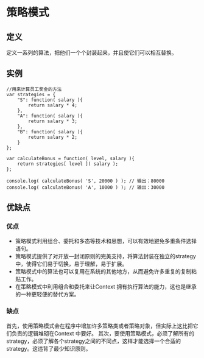 # 策略模式

## 定义
定义一系列的算法，把他们一个个封装起来，并且使它们可以相互替换。

## 实例
```
//用来计算员工奖金的方法
var strategies = {
    "S": function( salary ){
        return salary * 4;
    },
    "A": function( salary ){
        return salary * 3;
    },
    "B": function( salary ){
        return salary * 2;
    }
};

var calculateBonus = function( level, salary ){
    return strategies[ level ]( salary );
};

console.log( calculateBonus( 'S', 20000 ) ); // 输出：80000
console.log( calculateBonus( 'A', 10000 ) ); // 输出：30000
```

## 优缺点
### 优点
* 策略模式利用组合、委托和多态等技术和思想，可以有效地避免多重条件选择语句。
* 策略模式提供了对开放—封闭原则的完美支持，将算法封装在独立的strategy 中，使得它们易于切换，易于理解，易于扩展。
* 策略模式中的算法也可以复用在系统的其他地方，从而避免许多重复的复制粘贴工作。
* 在策略模式中利用组合和委托来让Context 拥有执行算法的能力，这也是继承的一种更轻便的替代方案。

### 缺点
首先，使用策略模式会在程序中增加许多策略类或者策略对象，但实际上这比把它们负责的逻辑堆砌在Context 中要好。
其次，要使用策略模式，必须了解所有的strategy，必须了解各个strategy之间的不同点，这样才能选择一个合适的strategy。这违背了最少知识原则。

